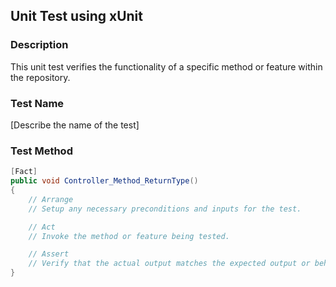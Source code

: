 ## Unit Test using xUnit

### Description
This unit test verifies the functionality of a specific method or feature within the repository.

### Test Name
[Describe the name of the test]

### Test Method
```csharp
[Fact]
public void Controller_Method_ReturnType()
{
    // Arrange
    // Setup any necessary preconditions and inputs for the test.

    // Act
    // Invoke the method or feature being tested.

    // Assert
    // Verify that the actual output matches the expected output or behavior.
}
